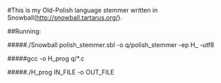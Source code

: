 #This is my Old-Polish language stemmer written in Snowball(http://snowball.tartarus.org/).


##Running:

#####./Snowball polish_stemmer.sbl -o q/polish_stemmer -ep H_ -utf8

#####gcc -o H_prog q/*.c

#####./H_prog IN_FILE -o OUT_FILE
